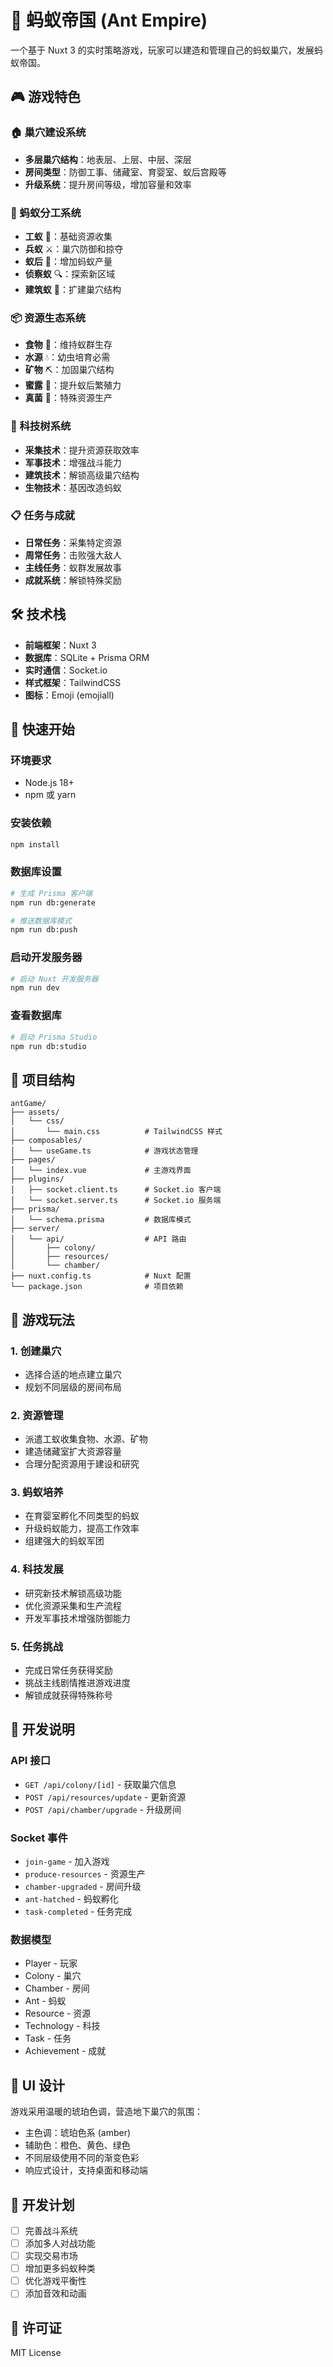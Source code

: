 # 🐜 蚂蚁帝国 (Ant Empire)

一个基于 Nuxt 3 的实时策略游戏，玩家可以建造和管理自己的蚂蚁巢穴，发展蚂蚁帝国。

## 🎮 游戏特色

### 🏠 巢穴建设系统
- **多层巢穴结构**：地表层、上层、中层、深层
- **房间类型**：防御工事、储藏室、育婴室、蚁后宫殿等
- **升级系统**：提升房间等级，增加容量和效率

### 🐜 蚂蚁分工系统
- **工蚁** 👷：基础资源收集
- **兵蚁** ⚔️：巢穴防御和掠夺
- **蚁后** 👸：增加蚂蚁产量
- **侦察蚁** 🔍：探索新区域
- **建筑蚁** 🔨：扩建巢穴结构

### 📦 资源生态系统
- **食物** 🍯：维持蚁群生存
- **水源** 💧：幼虫培育必需
- **矿物** ⛏️：加固巢穴结构
- **蜜露** 🍯：提升蚁后繁殖力
- **真菌** 🍄：特殊资源生产

### 🔬 科技树系统
- **采集技术**：提升资源获取效率
- **军事技术**：增强战斗能力
- **建筑技术**：解锁高级巢穴结构
- **生物技术**：基因改造蚂蚁

### 📋 任务与成就
- **日常任务**：采集特定资源
- **周常任务**：击败强大敌人
- **主线任务**：蚁群发展故事
- **成就系统**：解锁特殊奖励

## 🛠️ 技术栈

- **前端框架**：Nuxt 3
- **数据库**：SQLite + Prisma ORM
- **实时通信**：Socket.io
- **样式框架**：TailwindCSS
- **图标**：Emoji (emojiall)

## 🚀 快速开始

### 环境要求
- Node.js 18+
- npm 或 yarn

### 安装依赖
```bash
npm install
```

### 数据库设置
```bash
# 生成 Prisma 客户端
npm run db:generate

# 推送数据库模式
npm run db:push
```

### 启动开发服务器
```bash
# 启动 Nuxt 开发服务器
npm run dev
```

### 查看数据库
```bash
# 启动 Prisma Studio
npm run db:studio
```

## 📁 项目结构

```
antGame/
├── assets/
│   └── css/
│       └── main.css          # TailwindCSS 样式
├── composables/
│   └── useGame.ts            # 游戏状态管理
├── pages/
│   └── index.vue             # 主游戏界面
├── plugins/
│   ├── socket.client.ts      # Socket.io 客户端
│   └── socket.server.ts      # Socket.io 服务端
├── prisma/
│   └── schema.prisma         # 数据库模式
├── server/
│   └── api/                  # API 路由
│       ├── colony/
│       ├── resources/
│       └── chamber/
├── nuxt.config.ts            # Nuxt 配置
└── package.json              # 项目依赖
```

## 🎯 游戏玩法

### 1. 创建巢穴
- 选择合适的地点建立巢穴
- 规划不同层级的房间布局

### 2. 资源管理
- 派遣工蚁收集食物、水源、矿物
- 建造储藏室扩大资源容量
- 合理分配资源用于建设和研究

### 3. 蚂蚁培养
- 在育婴室孵化不同类型的蚂蚁
- 升级蚂蚁能力，提高工作效率
- 组建强大的蚂蚁军团

### 4. 科技发展
- 研究新技术解锁高级功能
- 优化资源采集和生产流程
- 开发军事技术增强防御能力

### 5. 任务挑战
- 完成日常任务获得奖励
- 挑战主线剧情推进游戏进度
- 解锁成就获得特殊称号

## 🔧 开发说明

### API 接口
- `GET /api/colony/[id]` - 获取巢穴信息
- `POST /api/resources/update` - 更新资源
- `POST /api/chamber/upgrade` - 升级房间

### Socket 事件
- `join-game` - 加入游戏
- `produce-resources` - 资源生产
- `chamber-upgraded` - 房间升级
- `ant-hatched` - 蚂蚁孵化
- `task-completed` - 任务完成

### 数据模型
- Player - 玩家
- Colony - 巢穴
- Chamber - 房间
- Ant - 蚂蚁
- Resource - 资源
- Technology - 科技
- Task - 任务
- Achievement - 成就

## 🎨 UI 设计

游戏采用温暖的琥珀色调，营造地下巢穴的氛围：
- 主色调：琥珀色系 (amber)
- 辅助色：橙色、黄色、绿色
- 不同层级使用不同的渐变色彩
- 响应式设计，支持桌面和移动端

## 🚧 开发计划

- [ ] 完善战斗系统
- [ ] 添加多人对战功能
- [ ] 实现交易市场
- [ ] 增加更多蚂蚁种类
- [ ] 优化游戏平衡性
- [ ] 添加音效和动画

## 📄 许可证

MIT License